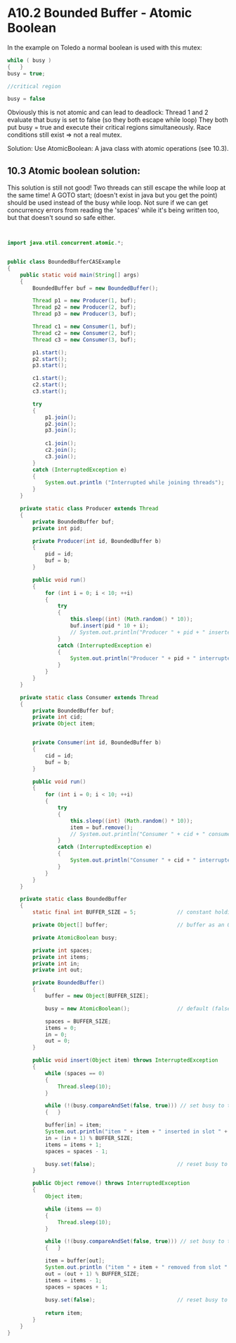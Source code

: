 # A10.2 Bounded Buffer - Atomic Boolean
In the example on Toledo a normal boolean is used with this mutex:
```java
while ( busy )
{   }
busy = true;

//critical region

busy = false
```

Obviously this is not atomic and can lead to deadlock:
Thread 1 and 2 evaluate that busy is set to false (so they both escape while loop)
They both put busy = true and execute their critical regions simultaneously. Race conditions still exist => not a real mutex.

Solution: Use AtomicBoolean: A java class with atomic operations (see 10.3).

## 10.3 Atomic boolean solution:
This solution is still not good!
Two threads can still escape the while loop at the same time! A GOTO start; (doesn't exist in java but you get the point) should be used instead of the busy while loop. Not sure if we can get concurrency errors from reading the 'spaces' while it's being written too, but that doesn't sound so safe either.

```java


import java.util.concurrent.atomic.*; 


public class BoundedBufferCASExample 
{
    public static void main(String[] args)
    {
        BoundedBuffer buf = new BoundedBuffer();

        Thread p1 = new Producer(1, buf);
        Thread p2 = new Producer(2, buf);
        Thread p3 = new Producer(3, buf);

        Thread c1 = new Consumer(1, buf);
        Thread c2 = new Consumer(2, buf);
        Thread c3 = new Consumer(3, buf);

        p1.start();
        p2.start();
        p3.start();

        c1.start();
        c2.start();
        c3.start();

        try
        {
            p1.join();
            p2.join();
            p3.join();
        
            c1.join();
            c2.join();
            c3.join();
        }
        catch (InterruptedException e)
        {
            System.out.println ("Interrupted while joining threads");
        }                   
    }

    private static class Producer extends Thread 
    {
        private BoundedBuffer buf;
        private int pid;

        private Producer(int id, BoundedBuffer b)
        {
            pid = id;
            buf = b;
        } 

        public void run() 
        {
            for (int i = 0; i < 10; ++i)
            {
                try
                {
                    this.sleep((int) (Math.random() * 10));
                    buf.insert(pid * 10 + i);
                    // System.out.println("Producer " + pid + " inserted item " + i);
                }
                catch (InterruptedException e)
                {
                    System.out.println("Producer " + pid + " interrupted.");
                }
            }
        }
    }

    private static class Consumer extends Thread 
    {
        private BoundedBuffer buf;
        private int cid;
        private Object item;


        private Consumer(int id, BoundedBuffer b)
        {
            cid = id;
            buf = b;
        } 

        public void run()
        {
            for (int i = 0; i < 10; ++i)
            {
                try
                {
                    this.sleep((int) (Math.random() * 10)); 
                    item = buf.remove();
                    // System.out.println("Consumer " + cid + " consumed item " + item);
                }
                catch (InterruptedException e)
                {
                    System.out.println("Consumer " + cid + " interrupted.");
                }
            }
        }
    }

    private static class BoundedBuffer 
    {
        static final int BUFFER_SIZE = 5;             // constant holding size of the buffer

        private Object[] buffer;                      // buffer as an Object array 

        private AtomicBoolean busy;

        private int spaces;
        private int items;
        private int in;
        private int out;

        private BoundedBuffer() 
        {
            buffer = new Object[BUFFER_SIZE];

            busy = new AtomicBoolean();               // default (false) means not busy

            spaces = BUFFER_SIZE;
            items = 0; 
            in = 0;
            out = 0;
        }

        public void insert(Object item) throws InterruptedException
        {
            while (spaces == 0)
            {
                Thread.sleep(10);
            }

            while (!(busy.compareAndSet(false, true))) // set busy to true if busy was false
            {   }

            buffer[in] = item;
            System.out.println("item " + item + " inserted in slot " + in);
            in = (in + 1) % BUFFER_SIZE;
            items = items + 1;
            spaces = spaces - 1;

            busy.set(false);                          // reset busy to false
        }

        public Object remove() throws InterruptedException
        {
            Object item;

            while (items == 0)
            {
                Thread.sleep(10);
            }

            while (!(busy.compareAndSet(false, true))) // set busy to true if busy was false
            {   }

            item = buffer[out];
            System.out.println ("item " + item + " removed from slot " + out);
            out = (out + 1) % BUFFER_SIZE;
            items = items - 1;
            spaces = spaces + 1;
 
            busy.set(false);                          // reset busy to false
 
            return item;
        }
    }
}
```
